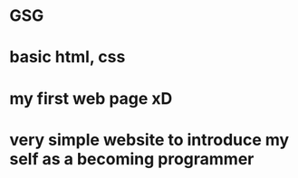# GSG
# basic html, css
# my first web page xD
# very simple website to introduce my self as a becoming programmer 
